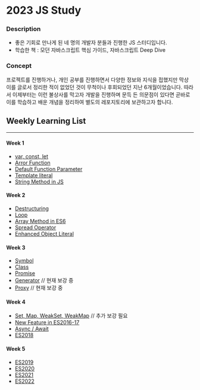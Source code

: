 # 2023 JS Study

### Description

- 좋은 기회로 만나게 된 네 명의 개발자 분들과 진행한 JS 스터디입니다.
- 학습한 책 : 모던 자바스크립트 핵심 가이드, 자바스크립트 Deep Dive

### Concept

프로젝트를 진행하거나, 개인 공부를 진행하면서 다양한 정보와 지식을 접했지만
막상 이를 글로서 정리한 적이 없었던 것이 무척이나 후회되었던 지난 6개월이었습니다.
따라서 이제부터는 이런 불상사를 막고자 개발을 진행하며 문득 든 의문점이 있다면
곧바로 이를 학습하고 배운 개념을 정리하여 별도의 레포지토리에 보관하고자 합니다.

## Weekly Learning List

---

#### Week 1

- [var, const, let](https://github.com/RookieAND/TIL/blob/master/JS/Chapter1.md)
- [Arror Function](https://github.com/RookieAND/TIL/blob/master/JS/Chapter2.md)
- [Default Function Parameter](https://github.com/RookieAND/TIL/blob/master/JS/Chapter3.md)
- [Template literal](https://github.com/RookieAND/TIL/blob/master/JS/Chapter4.md)
- [String Method in JS](https://github.com/RookieAND/TIL/blob/master/JS/Chapter5.md)

#### Week 2

- [Destructuring](https://github.com/RookieAND/TIL/blob/master/JS/Chapter6.md)
- [Loop](https://github.com/RookieAND/TIL/blob/master/JS/Chapter7.md)
- [Array Method in ES6](https://github.com/RookieAND/TIL/blob/master/JS/Chapter8.md)
- [Spread Operator](https://github.com/RookieAND/TIL/blob/master/JS/Chapter9.md)
- [Enhanced Object Literal](https://github.com/RookieAND/TIL/blob/master/JS/Chapter10.md)

#### Week 3

- [Symbol](https://github.com/RookieAND/TIL/blob/master/JS/Chapter11.md)
- [Class](https://github.com/RookieAND/TIL/blob/master/JS/Chapter12.md)
- [Promise](https://github.com/RookieAND/TIL/blob/master/JS/Chapter13.md)
- [Generator](https://github.com/RookieAND/TIL/blob/master/JS/Chapter14.md) // 현재 보강 중
- [Proxy](https://github.com/RookieAND/TIL/blob/master/JS/Chapter15.md) // 현재 보강 중

#### Week 4

- [Set, Map, WeakSet, WeakMap](https://github.com/RookieAND/TIL/blob/master/JS/Chapter16.md) // 추가 보강 필요
- [New Feature in ES2016-17](https://github.com/RookieAND/TIL/blob/master/JS/Chapter17-18.md)
- [Async / Await](https://github.com/RookieAND/TIL/blob/master/JS/Chapter19.md)
- [ES2018](https://github.com/RookieAND/TIL/blob/master/JS/Chapter20.md)

#### Week 5

- [ES2019](https://github.com/RookieAND/TIL/blob/master/JS/Chapter21.md)
- [ES2020](https://github.com/RookieAND/TIL/blob/master/JS/Chapter22.md)
- [ES2021](https://github.com/RookieAND/TIL/blob/master/JS/Chapter23.md)
- [ES2022](https://github.com/RookieAND/TIL/blob/master/JS/Chapter24.md)
